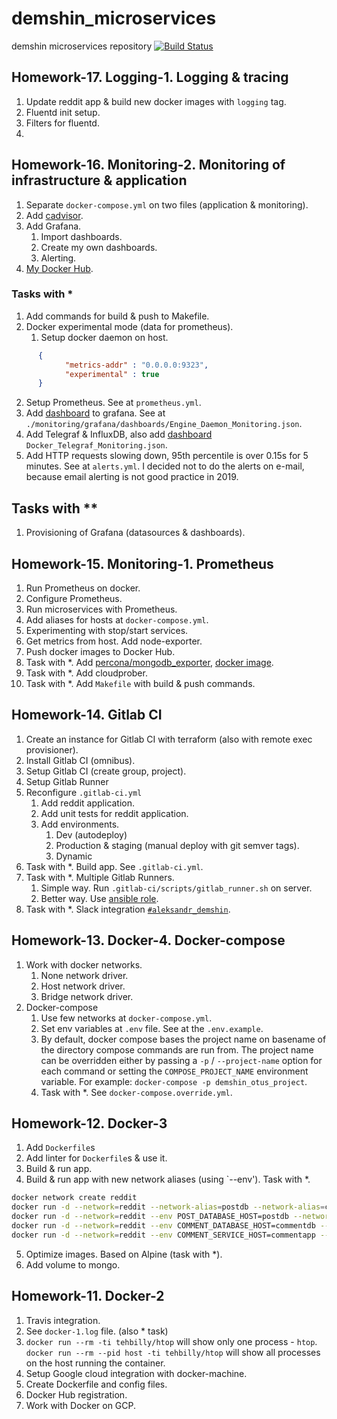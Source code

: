 # demshin_microservices

demshin microservices repository
[![Build Status](https://travis-ci.com/Otus-DevOps-2019-08/demshin_microservices.svg?branch=master)](https://travis-ci.com/Otus-DevOps-2019-08/demshin_microservices)

## Homework-17. Logging-1. Logging & tracing

1. Update reddit app & build new docker images with `logging` tag.
2. Fluentd init setup.
3. Filters for fluentd.
4. 

## Homework-16. Monitoring-2. Monitoring of infrastructure & application

1. Separate `docker-compose.yml` on two files (application & monitoring).
2. Add [cadvisor](https://github.com/google/cadvisor).
3. Add Grafana.
   1. Import dashboards.
   2. Create my own dashboards.
   3. Alerting.
4. [My Docker Hub](https://hub.docker.com/u/demshin).

### Tasks with *

1. Add commands for build & push to Makefile.
2. Docker experimental mode (data for prometheus).
   1. Setup docker daemon on host.

```json
      {
            "metrics-addr" : "0.0.0.0:9323",
            "experimental" : true
      }
```

   2. Setup Prometheus. See at `prometheus.yml`.
   3. Add [dashboard](https://grafana.com/grafana/dashboards/1229) to grafana. See at `./monitoring/grafana/dashboards/Engine_Daemon_Monitoring.json`.
3. Add Telegraf & InfluxDB, also add [dashboard](https://grafana.com/grafana/dashboards/10585) `Docker_Telegraf_Monitoring.json`.
4. Add HTTP requests slowing down, 95th percentile is over 0.15s for 5 minutes. See at `alerts.yml`. I decided not to do the alerts on e-mail, because email alerting is not good practice in 2019.

## Tasks with **

1. Provisioning of Grafana (datasources & dashboards).

## Homework-15. Monitoring-1. Prometheus

1. Run Prometheus on docker.
2. Configure Prometheus.
3. Run microservices with Prometheus.
4. Add aliases for hosts at `docker-compose.yml`.
5. Experimenting with stop/start services.
6. Get metrics from host. Add node-exporter.
7. Push docker images to Docker Hub.
8. Task with *. Add [percona/mongodb_exporter](https://github.com/percona/mongodb_exporter), [docker image](https://hub.docker.com/r/forekshub/percona-mongodb-exporter/).
9. Task with *. Add cloudprober.
10. Task with *. Add `Makefile` with build & push commands.

## Homework-14. Gitlab CI

1. Create an instance for Gitlab CI with terraform (also with remote exec provisioner).
2. Install Gitlab CI (omnibus).
3. Setup Gitlab CI (create group, project).
4. Setup Gitlab Runner
5. Reconfigure `.gitlab-ci.yml`
   1. Add reddit application.
   2. Add unit tests for reddit application.
   3. Add environments.
      1. Dev (autodeploy)
      2. Production & staging (manual deploy with git semver tags).
      3. Dynamic
6. Task with *. Build app. See `.gitlab-ci.yml`.
7. Task with *. Multiple Gitlab Runners.
   1. Simple way. Run `.gitlab-ci/scripts/gitlab_runner.sh` on server.
   2. Better way. Use [ansible role](https://github.com/riemers/ansible-gitlab-runner).
8. Task with *. Slack integration [`#aleksandr_demshin`](https://devops-team-otus.slack.com/archives/CBA32AEH5).

## Homework-13. Docker-4. Docker-compose

1. Work with docker networks.
   1. None network driver.
   2. Host network driver.
   3. Bridge network driver.
2. Docker-compose
   1. Use few networks at `docker-compose.yml`.
   2. Set env variables at `.env` file. See at the `.env.example`.
   3. By default, docker compose bases the project name on basename of the directory compose commands are run from. The project name can be overridden either by passing a `-p` / `--project-name` option for each command or setting the `COMPOSE_PROJECT_NAME` environment variable. For example: `docker-compose -p demshin_otus_project`.
   4. Task with *. See `docker-compose.override.yml`.

## Homework-12. Docker-3

1. Add `Dockerfile`s
2. Add linter for `Dockerfile`s & use it.
3. Build & run app.
4. Build & run app with new network aliases (using `--env'). Task with *.

```bash
docker network create reddit
docker run -d --network=reddit --network-alias=postdb --network-alias=commentdb mongo:latest
docker run -d --network=reddit --env POST_DATABASE_HOST=postdb --network-alias=postapp demshin/post:1.0
docker run -d --network=reddit --env COMMENT_DATABASE_HOST=commentdb --network-alias=commentapp demshin/comment:1.0
docker run -d --network=reddit --env COMMENT_SERVICE_HOST=commentapp --env POST_SERVICE_HOST=postapp -p 9292:9292 demshin/ui:1.0
```

5. Optimize images. Based on Alpine (task with *).
6. Add volume to mongo.

## Homework-11. Docker-2

1. Travis integration.
2. See `docker-1.log` file. (also * task)
3. `docker run --rm -ti tehbilly/htop` will show only one process - `htop`. `docker run --rm --pid host -ti tehbilly/htop` will show all processes on the host running the container.
4. Setup Google cloud integration with docker-machine.
5. Create Dockerfile and config files.
6. Docker Hub registration.
7. Work with Docker on GCP.
